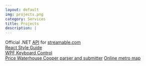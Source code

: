```yaml
---
layout: default
img: projects.png
category: Services
title: Projects
description: |
---
```

Official .NET [API](https://github.com/snmslavk/Streamable.dotNET) for [streamable.com](http://streamable.com) <br/>
[React Style Guide](https://github.com/styleguidist/react-styleguidist) <br/>
[WPF Keyboard Control](https://github.com/snmslavk/WPF-Keyboard-Control) <br/>
[Price Waterhouse Cooper parser and submitter](https://github.com/snmslavk/Pwc.Tests)
[Online metro map](http://mymetromap.com/)

